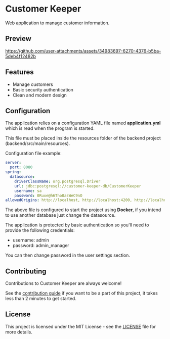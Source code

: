 # Customer Keeper

Web application to manage customer information.

## Preview

https://github.com/user-attachments/assets/34983697-6270-4376-b5ba-5deb4f12482b

## Features
- Manage customers
- Basic security authentication
- Clean and modern design

## Configuration

The application relies on a configuration YAML file named **application.yml** which is read when the program is started.

This file must be placed inside the resources folder of the backend project (backend/src/main/resources).


Configuration file example:

```yaml
server:
  port: 8080
spring:
  datasource:
    driverClassName: org.postgresql.Driver
    url: jdbc:postgresql://customer-keeper-db/CustomerKeeper
    username: sa
    password: 0Ruxe@h6Tho0asWeC9nO
allowedOrigins: http://localhost, http://localhost:4200, http://localhost:80
```

The above file is configured to start the project using **Docker**, if you intend to use another database just change the datasource.

The application is protected by basic authentication so you'll need to provide the following credentials:

- username: admin
- password: admin_manager

You can then change password in the user settings section.

## Contributing

Contributions to Customer Keeper are always welcome!

See the [contribution guide](CONTRIBUTING.md) if you want to be a part of this project, it takes less than 2 minutes to get started.

## License

This project is licensed under the MIT License - see the [LICENSE](LICENSE) file for more details.
